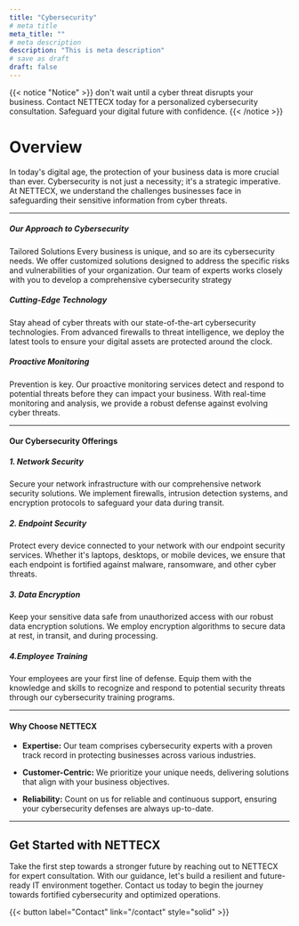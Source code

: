 ```yaml
---
title: "Cybersecurity"
# meta title
meta_title: ""
# meta description
description: "This is meta description"
# save as draft
draft: false
---
```

{{< notice "Notice" >}}
don't wait until a cyber threat disrupts your business. Contact NETTECX today for a personalized cybersecurity consultation. Safeguard your digital future with confidence.
{{< /notice >}}
# Overview

In today's digital age, the protection of your business data is more crucial than ever. Cybersecurity is not just a necessity; it's a strategic imperative. At NETTECX, we understand the challenges businesses face in safeguarding their sensitive information from cyber threats.

<hr>

##### Our Approach to Cybersecurity

 Tailored Solutions Every business is unique, and so are its cybersecurity needs. We offer customized solutions designed to address the specific risks and vulnerabilities of your organization. Our team of experts works closely with you to develop a comprehensive cybersecurity strategy


##### Cutting-Edge Technology

 Stay ahead of cyber threats with our state-of-the-art cybersecurity technologies. From advanced firewalls to threat intelligence, we deploy the latest tools to ensure your digital assets are protected around the clock.

##### Proactive Monitoring

Prevention is key. Our proactive monitoring services detect and respond to potential threats before they can impact your business. With real-time monitoring and analysis, we provide a robust defense against evolving cyber threats.

<hr>

#### Our Cybersecurity Offerings
##### 1. Network Security

Secure your network infrastructure with our comprehensive network security solutions. We implement firewalls, intrusion detection systems, and encryption protocols to safeguard your data during transit.

##### 2. Endpoint Security

Protect every device connected to your network with our endpoint security services. Whether it's laptops, desktops, or mobile devices, we ensure that each endpoint is fortified against malware, ransomware, and other cyber threats.

##### 3. Data Encryption

Keep your sensitive data safe from unauthorized access with our robust data encryption solutions. We employ encryption algorithms to secure data at rest, in transit, and during processing.

##### 4.Employee Training

Your employees are your first line of defense. Equip them with the knowledge and skills to recognize and respond to potential security threats through our cybersecurity training programs.

<hr>

#### Why Choose NETTECX
* **Expertise:** Our team comprises cybersecurity experts with a proven track record in protecting businesses across various industries.

* **Customer-Centric:** We prioritize your unique needs, delivering solutions that align with your business objectives.

* **Reliability:** Count on us for reliable and continuous support, ensuring your cybersecurity defenses are always up-to-date.

<hr>

## Get Started with NETTECX

Take the first step towards a stronger future by reaching out to NETTECX for expert consultation. With our guidance, let's build a resilient and future-ready IT environment together. Contact us today to begin the journey towards fortified cybersecurity and optimized operations.

{{< button label="Contact" link="/contact" style="solid" >}}
